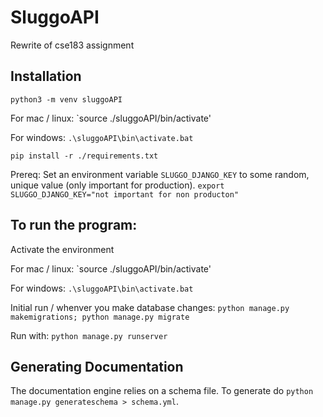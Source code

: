 # SluggoAPI
Rewrite of cse183 assignment

## Installation

`python3 -m venv sluggoAPI`

For mac / linux:
`source ./sluggoAPI/bin/activate'

For windows:
`.\sluggoAPI\bin\activate.bat`

`pip install -r ./requirements.txt`

Prereq:
Set an environment variable `SLUGGO_DJANGO_KEY` to some random, unique value (only important for production). 
`export SLUGGO_DJANGO_KEY="not important for non producton"`

## To run the program:

Activate the environment

For mac / linux:
`source ./sluggoAPI/bin/activate'

For windows:
`.\sluggoAPI\bin\activate.bat`

Initial run / whenver you make database changes:
`python manage.py makemigrations; python manage.py migrate`

Run with:
`python manage.py runserver`


## Generating Documentation

The documentation engine relies on a schema file. To generate do `python manage.py generateschema > schema.yml`.
